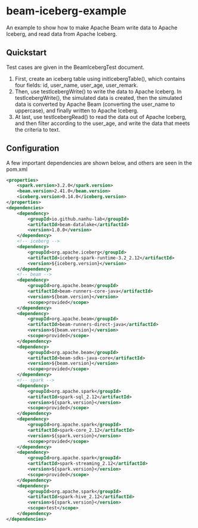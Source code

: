 # beam-iceberg-example
An example to show how to make Apache Beam write data to Apache Iceberg,  and read data from Apache Iceberg.  
## Quickstart
Test cases are given in the BeamIcebergTest document.
1. First, create an iceberg table using initIcebergTable(), which contains four fields: id, user_name, user_age, user_remark.
2. Then, use testIcebergWrite() to write the data to Apache Iceberg. In testIcebergWrite(), the simulated data is created, then the simulated data is converted by Apache Beam (converting the user_name to uppercase), and finally written to Apache Iceberg.
3. At last, use testIcebergRead() to read the data out of Apache Iceberg, and then filter according to the user_age, and write the data that meets the criteria to text.  
## Configuration
A few important dependencies are shown below, and others are seen in the pom.xml  
```xml
<properties>  
    <spark.version>3.2.0</spark.version>
    <beam.version>2.41.0</beam.version>
    <iceberg.version>0.14.0</iceberg.version>
</properties>
<dependencies>
    <dependency>
        <groupId>io.github.nanhu-lab</groupId>
        <artifactId>beam-datalake</artifactId>
        <version>1.0.0</version>
    </dependency>
    <!-- iceberg -->
    <dependency>
        <groupId>org.apache.iceberg</groupId>
        <artifactId>iceberg-spark-runtime-3.2_2.12</artifactId>
        <version>${iceberg.version}</version>
    </dependency>
    <!-- beam -->
    <dependency>
        <groupId>org.apache.beam</groupId>
        <artifactId>beam-runners-core-java</artifactId>
        <version>${beam.version}</version>
        <scope>provided</scope>
    </dependency>
    <dependency>
        <groupId>org.apache.beam</groupId>
        <artifactId>beam-runners-direct-java</artifactId>
        <version>${beam.version}</version>
        <scope>provided</scope>
    </dependency>
    <dependency>
        <groupId>org.apache.beam</groupId>
        <artifactId>beam-sdks-java-core</artifactId>
        <version>${beam.version}</version>
        <scope>provided</scope>
    </dependency>
    <!-- spark -->
    <dependency>
        <groupId>org.apache.spark</groupId>
        <artifactId>spark-sql_2.12</artifactId>
        <version>${spark.version}</version>
        <scope>provided</scope>
    </dependency>
    <dependency>
        <groupId>org.apache.spark</groupId>
        <artifactId>spark-core_2.12</artifactId>
        <version>${spark.version}</version>
        <scope>provided</scope>
    </dependency>
    <dependency>
        <groupId>org.apache.spark</groupId>
        <artifactId>spark-streaming_2.12</artifactId>
        <version>${spark.version}</version>
        <scope>provided</scope>
    </dependency>
    <dependency>
        <groupId>org.apache.spark</groupId>
        <artifactId>spark-hive_2.12</artifactId>
        <version>${spark.version}</version>
        <scope>test</scope>
    </dependency>
</dependencies>
```